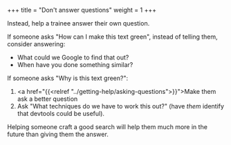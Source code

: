 +++
title = "Don't answer questions"
weight = 1
+++

Instead, help a trainee answer their own question.

If someone asks "How can I make this text green", instead of telling them, consider answering:
* What could we Google to find that out?
* When have you done something similar?

If someone asks "Why is this text green?":
1. <a href="{{<relref "../getting-help/asking-questions">}}">Make them ask a better question</a>
2. Ask "What techniques do we have to work this out?" (have _them_ identify that devtools could be useful).

Helping someone craft a good search will help them much more in the future than giving them the answer.
